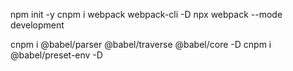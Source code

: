 npm init -y
cnpm i webpack webpack-cli -D
npx webpack --mode development

cnpm i @babel/parser @babel/traverse @babel/core -D
cnpm i @babel/preset-env -D